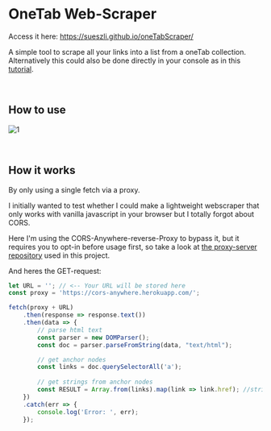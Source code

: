 # OneTab Web-Scraper
Access it here: https://sueszli.github.io/oneTabScraper/

A simple tool to scrape all your links into a list from a oneTab collection.\
Alternatively this could also be done directly in your console as in this [tutorial](https://www.youtube.com/watch?v=rlv7ueX4Yjc).

&nbsp;

## How to use
![1](https://user-images.githubusercontent.com/61852663/147303293-2a3c8321-9a0f-4f7f-95dd-eebb3c3f6f9f.gif)

&nbsp;
&nbsp;

## How it works
By only using a single fetch via a proxy.

I initially wanted to test whether I could make a lightweight webscraper that only works with vanilla javascript in your browser but I totally forgot about CORS.

Here I'm using the CORS-Anywhere-reverse-Proxy to bypass it, but it requires you to opt-in before usage first, so take a look at [the proxy-server repository](https://github.com/Rob--W/cors-anywhere) used in this project.

And heres the GET-request:

```js
let URL = ''; // <-- Your URL will be stored here
const proxy = 'https://cors-anywhere.herokuapp.com/';

fetch(proxy + URL)
    .then(response => response.text())
    .then(data => {                
        // parse html text
        const parser = new DOMParser();
        const doc = parser.parseFromString(data, "text/html");

        // get anchor nodes
        const links = doc.querySelectorAll('a');
        
        // get strings from anchor nodes
        const RESULT = Array.from(links).map(link => link.href); //string array containing all anchors
    })
    .catch(err => {
        console.log('Error: ', err);
    });
```
